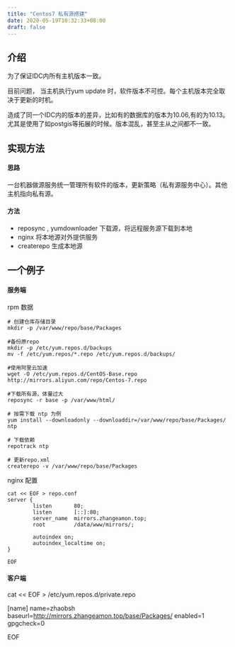 ```yaml
---
title: "Centos7 私有源搭建"
date: 2020-05-19T10:32:33+08:00
draft: false
---
```


## 介绍

为了保证IDC内所有主机版本一致。

目前问题， 当主机执行yum update 时，软件版本不可控。每个主机版本完全取决于更新的时机。

造成了同一个IDC内的版本的差异，比如有的数据库的版本为10.06,有的为10.13。尤其是使用了如postgis等拓展的时候。版本混乱，甚至主从之间都不一致。

## 实现方法

#### 思路

一台机器做源服务统一管理所有软件的版本，更新策略（私有源服务中心）。其他主机指向私有源。

#### 方法

- reposync , yumdownloader 下载源，将远程服务源下载到本地
- nginx 将本地源对外提供服务
- createrepo 生成本地源

## 一个例子

#### 服务端

rpm 数据
```
# 创建仓库存储目录
mkdir -p /var/www/repo/base/Packages

#备份原repo
mkdir -p /etc/yum.repos.d/backups
mv -f /etc/yum.repos/*.repo /etc/yum.repos.d/backups/

#使用阿里云加速
wget -O /etc/yum.repos.d/CentOS-Base.repo http://mirrors.aliyun.com/repo/Centos-7.repo

#下载所有源，体量过大
reposync -r base -p /var/www/html/

# 按需下载 ntp 为例
yum install --downloadonly --downloaddir=/var/www/repo/base/Packages/ ntp

# 下载依赖
repotrack ntp

# 更新repo.xml
createrepo -v /var/www/repo/base/Packages

```

nginx 配置
```
cat << EOF > repo.conf
server {
        listen       80;
        listen       [::]:80;
        server_name  mirrors.zhangeamon.top;
        root         /data/www/mirrors/;

        autoindex on;
        autoindex_localtime on; 
}

EOF
```
#### 客户端

cat << EOF > /etc/yum.repos.d/private.repo

[name]
name=zhaobsh
baseurl=http://mirrors.zhangeamon.top/base/Packages/
enabled=1
gpgcheck=0 

EOF
